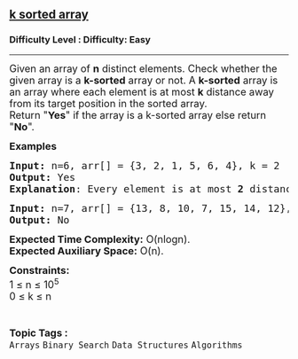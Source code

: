 <h2><a href="https://www.geeksforgeeks.org/problems/k-sorted-array1610/1">k sorted array</a></h2><h3>Difficulty Level : Difficulty: Easy</h3><hr><div class="problems_problem_content__Xm_eO"><p><span style="font-size: 18px;">Given an array of&nbsp;<strong>n</strong>&nbsp;distinct elements. Check whether the given array is a <strong>k-sorted</strong>&nbsp;array or not. A <strong>k-sorted</strong>&nbsp;array is an array where each element is at most&nbsp;<strong>k</strong> distance away from its target position in the sorted array.&nbsp;<br>Return "<strong>Yes</strong>" if the array is a k-sorted array else return "<strong>No</strong>".</span></p>
<p><span style="font-size: 18px;"><strong>Examples</strong></span></p>
<pre><span style="font-size: 18px;"><strong>Input: </strong>n=6, arr[] = {3, 2, 1, 5, 6, 4}, k = 2
<strong>Output:</strong> Yes
<strong>Explanation</strong>: Every element is at most <strong>2</strong> distance away from its target position in thesorted array.  </span>
</pre>
<pre><span style="font-size: 18px;"><strong>Input: </strong>n=7, arr[] = {13, 8, 10, 7, 15, 14, 12}, k = 1
<strong>Output:</strong> No</span>
</pre>
<p><span style="font-size: 18px;"><strong>Expected Time Complexity:</strong> O(nlogn).<br><strong>Expected Auxiliary Space:</strong> O(n).</span></p>
<p><span style="font-size: 18px;"><strong>Constraints:</strong><br>1 ≤ n ≤ 10<sup>5</sup><br>0 ≤ k ≤ n</span></p></div><br><p><span style=font-size:18px><strong>Topic Tags : </strong><br><code>Arrays</code>&nbsp;<code>Binary Search</code>&nbsp;<code>Data Structures</code>&nbsp;<code>Algorithms</code>&nbsp;